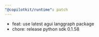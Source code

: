 ```yaml
---
"@copilotkit/runtime": patch
---
```


- feat: use latest agui langgraph package
- chore: release python sdk 0.1.58
